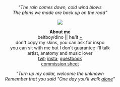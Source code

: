 <p align="center">
<i>"The rain comes down, cold wind blows <br>
The plans we made are back up on the road"</i><br>
</p>

<p align="center">
      <img src="https://github.com/beltboy/beltboy/assets/126973284/2c83941f-bd29-49a9-90a1-615c9e120c90"/>
</p>

<p align="center">
<strong>About me</strong><br>
beltboy/dino || he/it <a href="https://en.pronouns.page/@beltboy">+</a><br>
  don't copy my skins, you can ask for inspo<br>
  you can sit with me but I don't guarantee I'll talk<br>
  artist, anatomy and music lover<br>
  <a href="https://twitter.com/_Dolpha_">twt</a>; <a href="https://www.instagram.com/_dolpha_/">insta</a>; <a href="https://yourmom.123guestbook.com/">guestbook</a><br>
<a href="https://rentry.co/commissionsheet">commission sheet</a>
</p> 

<p align="center">
<i>"Turn up my collar, welcome the unknown<br>
Remember that you said "One day you'll walk <a href="https://www.youtube.com/watch?v=B-YnLoozIAs">alone</a>"</i>
</p>
